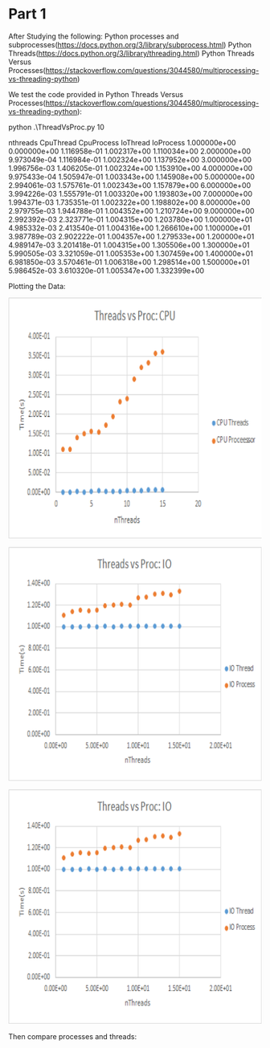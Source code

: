 # Part 1



After Studying the following:
Python processes and subprocesses(https://docs.python.org/3/library/subprocess.html)
Python Threads(https://docs.python.org/3/library/threading.html)
Python Threads Versus Processes(https://stackoverflow.com/questions/3044580/multiprocessing-vs-threading-python)



We test the code provided in Python Threads Versus Processes(https://stackoverflow.com/questions/3044580/multiprocessing-vs-threading-python):

python .\ThreadVsProc.py 10

nthreads 	 CpuThread    CpuProcess   IoThread     IoProcess
1.000000e+00 0.000000e+00 1.116958e-01 1.002317e+00 1.110034e+00
2.000000e+00 9.973049e-04 1.116984e-01 1.002324e+00 1.137952e+00
3.000000e+00 1.996756e-03 1.406205e-01 1.002324e+00 1.153910e+00
4.000000e+00 9.975433e-04 1.505947e-01 1.003343e+00 1.145908e+00
5.000000e+00 2.994061e-03 1.575761e-01 1.002343e+00 1.157879e+00
6.000000e+00 3.994226e-03 1.555791e-01 1.003320e+00 1.193803e+00
7.000000e+00 1.994371e-03 1.735351e-01 1.002322e+00 1.198802e+00
8.000000e+00 2.979755e-03 1.944788e-01 1.004352e+00 1.210724e+00
9.000000e+00 2.992392e-03 2.323771e-01 1.004315e+00 1.203780e+00
1.000000e+01 4.985332e-03 2.413540e-01 1.004316e+00 1.266610e+00
1.100000e+01 3.987789e-03 2.902222e-01 1.004357e+00 1.279533e+00
1.200000e+01 4.989147e-03 3.201418e-01 1.004315e+00 1.305506e+00
1.300000e+01 5.990505e-03 3.321059e-01 1.005353e+00 1.307459e+00
1.400000e+01 6.981850e-03 3.570461e-01 1.006318e+00 1.298514e+00
1.500000e+01 5.986452e-03 3.610320e-01 1.005347e+00 1.332399e+00


Plotting the Data:


![](/Images/threadsVProcCPU.png)

![](/Images/threadsVProcIO.png)

<img src="/Images/threadsVProcIO.png">


Then compare processes and threads:








